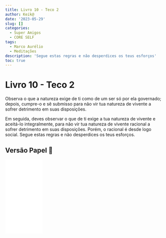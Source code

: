 ```yaml
---
title: Livro 10 - Teco 2
author: Keik@
date: '2023-05-29'
slug: []
categories:
  - Super Amigos
  - CORE SELF
tags:
  - Marco Aurélio
  - Meditações
description: 'Segue estas regras e não desperdices os teus esforços'
toc: true
---
```


# Livro 10 - Teco 2

Observa o que a natureza exige de ti como de um ser só por ela governado; depois, cumpre-o e sê submisso para não vir tua natureza de vivente a sofrer detrimento em suas disposições. 

Em seguida, deves observar o que de ti exige a tua natureza de vivente e aceitá-lo integralmente, para não vir tua natureza de vivente racional a sofrer detrimento em suas disposições. Porém, o racional é desde logo social. Segue estas regras e não desperdices os teus esforços.

## Versão Papel :book:
<iframe style="width:120px;height:240px;" marginwidth="0" marginheight="0" scrolling="no" frameborder="0" src="//ws-na.amazon-adsystem.com/widgets/q?ServiceVersion=20070822&OneJS=1&Operation=GetAdHtml&MarketPlace=BR&source=ss&ref=as_ss_li_til&ad_type=product_link&tracking_id=mundodekeika-20&language=pt_BR&marketplace=amazon&region=BR&placement=B092FVY4BB&asins=B092FVY4BB&linkId=37c5ec14221f61f811029aa88b520891&show_border=true&link_opens_in_new_window=true"></iframe>